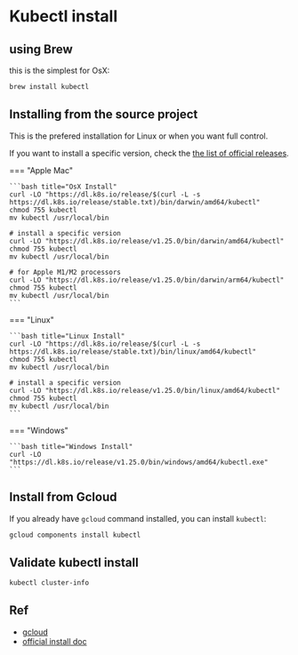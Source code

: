 # Kubectl install

## using Brew

this is the simplest for OsX:

```bash
brew install kubectl
```

## Installing from the source project

This is the prefered installation for Linux or when you want full control.

If you want to install a specific version, check the [the list of official releases](https://dl.k8s.io/release/stable.txt.).

=== "Apple Mac"

    ```bash title="OsX Install"
    curl -LO "https://dl.k8s.io/release/$(curl -L -s https://dl.k8s.io/release/stable.txt)/bin/darwin/amd64/kubectl"
    chmod 755 kubectl
    mv kubectl /usr/local/bin

    # install a specific version
    curl -LO "https://dl.k8s.io/release/v1.25.0/bin/darwin/amd64/kubectl"
    chmod 755 kubectl
    mv kubectl /usr/local/bin

    # for Apple M1/M2 processors
    curl -LO "https://dl.k8s.io/release/v1.25.0/bin/darwin/arm64/kubectl"
    chmod 755 kubectl
    mv kubectl /usr/local/bin
    ```

=== "Linux"

    ```bash title="Linux Install"
    curl -LO "https://dl.k8s.io/release/$(curl -L -s https://dl.k8s.io/release/stable.txt)/bin/linux/amd64/kubectl"
    chmod 755 kubectl
    mv kubectl /usr/local/bin

    # install a specific version
    curl -LO "https://dl.k8s.io/release/v1.25.0/bin/linux/amd64/kubectl"
    chmod 755 kubectl
    mv kubectl /usr/local/bin
    ```

=== "Windows"

    ```bash title="Windows Install"
    curl -LO "https://dl.k8s.io/release/v1.25.0/bin/windows/amd64/kubectl.exe"
    ```

## Install from Gcloud
If you already have `gcloud` command installed, you can install `kubectl`:

```bash
gcloud components install kubectl
```

## Validate kubectl install

```bash
kubectl cluster-info
```

## Ref

- [gcloud](https://cloud.google.com/kubernetes-engine/docs/how-to/cluster-access-for-kubectl?hl=fr#apt)
- [official install doc](https://kubernetes.io/docs/tasks/tools/#kubectl)